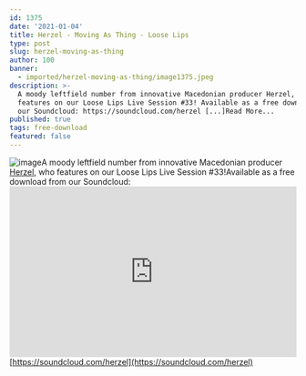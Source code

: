 ```yaml
---
id: 1375
date: '2021-01-04'
title: Herzel - Moving As Thing - Loose Lips
type: post
slug: herzel-moving-as-thing
author: 100
banner:
  - imported/herzel-moving-as-thing/image1375.jpeg
description: >-
  A moody leftfield number from innovative Macedonian producer Herzel, who
  features on our Loose Lips Live Session #33! Available as a free download from
  our Soundcloud: https://soundcloud.com/herzel [...]Read More...
published: true
tags: free-download
featured: false
---
```

![image](../imported/herzel-moving-as-thing/image1375.jpeg)A moody leftfield number from innovative Macedonian producer [Herzel](https://herzel.bandcamp.com/), who features on our Loose Lips Live Session #33!Available as a free download from our Soundcloud:<iframe width='100%' height='300' scrolling='no' frameborder='no' allow='autoplay' src='https://w.soundcloud.com/player/?url=https%3A//api.soundcloud.com/tracks/959276116&color=%23ff5500&auto_play=false&hide_related=false&show_comments=true&show_user=true&show_reposts=false&show_teaser=true'></iframe>  
[https://soundcloud.com/herzel](https://soundcloud.com/herzel)